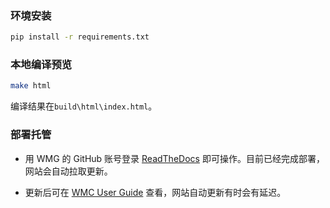 ### 环境安装

```bash
pip install -r requirements.txt
```

### 本地编译预览

```bash
make html
```

编译结果在`build\html\index.html`。

### 部署托管

- 用 WMG 的 GitHub 账号登录 [ReadTheDocs](https://about.readthedocs.com/) 即可操作。目前已经完成部署，网站会自动拉取更新。

- 更新后可在 [WMC User Guide](https://wmc-user-guide.readthedocs.io/) 查看，网站自动更新有时会有延迟。